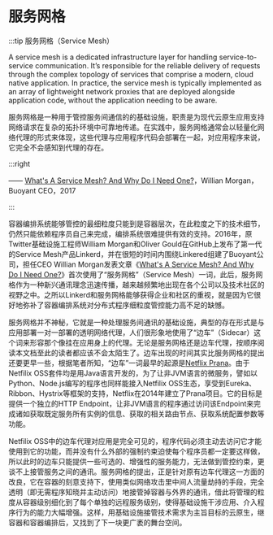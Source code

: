 # 服务网格

:::tip 服务网格（Service Mesh）

A service mesh is a dedicated infrastructure layer for handling service-to-service communication. It’s responsible for the reliable delivery of requests through the complex topology of services that comprise a modern, cloud native application. In practice, the service mesh is typically implemented as an array of lightweight network proxies that are deployed alongside application code, without the application needing to be aware.

服务网格是一种用于管控服务间通信的的基础设施，职责是为现代云原生应用支持网络请求在复杂的拓扑环境中可靠地传递。在实践中，服务网格通常会以轻量化网络代理的形式来体现，这些代理与应用程序代码会部署在一起，对应用程序来说，它完全不会感知到代理的存在。

:::right

—— [What's A Service Mesh? And Why Do I Need One?](https://buoyant.io/2017/04/25/whats-a-service-mesh-and-why-do-i-need-one/)，Willian Morgan，Buoyant CEO，2017

:::

容器编排系统能够管控的最细粒度只能到是容器层次，在此粒度之下的技术细节，仍然只能依赖程序员自己来完成，编排系统很难提供有效的支持。2016年，原Twitter基础设施工程师William Morgan和Oliver Gould在GitHub上发布了第一代的Service Mesh产品Linkerd，并在很短的时间内围绕Linkered组建了Buoyant公司，担任CEO Willian Morgan发表文章《[What's A Service Mesh? And Why Do I Need One?](https://buoyant.io/2017/04/25/whats-a-service-mesh-and-why-do-i-need-one/)》首次使用了“服务网格”（Service Mesh）一词，此后，服务网格作为一种新兴通讯理念迅速传播，越来越频繁地出现在各个公司以及技术社区的视野之中。之所以Linkerd和服务网格能够获得企业和社区的重视，就是因为它很好地弥补了容器编排系统对分布式程序细粒度管控能力高不足的缺憾。

服务网格并不神秘，它就是一种处理服务间通讯的基础设施，典型的存在形式是与应用部署一对一部署的透明网络代理，人们很形象地使用了“边车”（Sidecar）这个词来形容那个像挂在应用身上的代理。无论是服务网格还是边车代理，按顺序阅读本文档至此的读者都应该不会太陌生了。边车出现的时间其实比服务网格的提出还要更早一些，根据笔者所知，“边车”一词最早的起源是[Netflix Prana](https://github.com/Netflix/Prana)。由于Netfilix OSS套件均是用Java语言开发的，为了让非JVM语言的微服务，譬如以Python、Node.js编写的程序也同样能接入Netfilix OSS生态，享受到Eureka、Ribbon、Hystrix等框架的支持，Netflix在2014年建立了Prana项目。它的目标是提供一个独立的HTTP Endpoint，让非JVM语言的程序通过访问该Endpoint来完成诸如获取既定服务所有实例的信息、获取的相关路由节点、获取系统配置参数等功能。

Netfilix OSS中的边车代理对应用是完全可见的，程序代码必须主动去访问它才能使用到它的功能，而并没有什么外部的强制约束迫使每个程序员都一定要这样做，所以此时的边车只能提供一些可选的、增强性的服务能力，无法做到管控约束，更谈不上接管服务之间的通讯。服务网格的提出，正是针对原有边车代理这一方面的改良，它在容器的刻意支持下，使用类似网络攻击里中间人流量劫持的手段，完全透明（即无需程序知晓并主动访问）地接管掉容器与外界的通讯，借此将管理的粒度从容器级别细化到了每个单独的远程服务级别，使得基础设施干涉应用、介入程序行为的能力大幅增强。这样，用基础设施接管技术需求为主旨目标的云原生，继容器和容器编排后，又找到了下一块更广袤的舞台空间。

